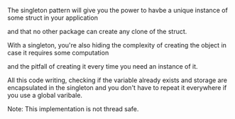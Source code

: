The singleton pattern will give you the power to havbe a unique instance of some struct in your application

and that no other package can create any clone of the struct.

With a singleton, you're also hiding the complexity of creating the object in case it requires some computation

and the pitfall of creating it every time you need an instance of it.

All this code writing, checking if the variable already exists and storage are encapsulated in the singleton and you don't
have to repeat it everywhere if you use a global varibale.

Note: This implementation is not thread safe.